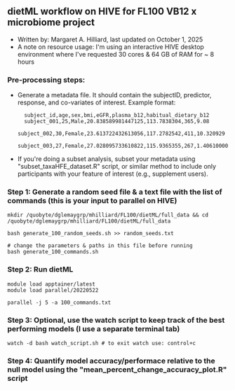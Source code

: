 
## dietML workflow on HIVE for FL100 VB12 x microbiome project
- Written by: Margaret A. Hilliard, last updated on October 1, 2025
- A note on resource usage: I'm using an interactive HIVE desktop environment where I've requested 30 cores & 64 GB of RAM for ~ 8 hours 

### Pre-processing steps:

- Generate a metadata file. It should contain the subjectID, predictor, response, and co-variates of interest. Example format: 

        subject_id,age,sex,bmi,eGFR,plasma_b12,habitual_dietary_b12
        subject_001,25,Male,20.838589981447125,113.7838304,365,9.08
        subject_002,30,Female,23.613722432613056,117.2782542,411,10.320929
        subject_003,27,Female,27.028095733610822,115.9365355,267,1.4061000000000001

    
- If you're doing a subset analysis, subset your metadata using "subset_taxaHFE_dataset.R" script, or similar method to include only participants with your feature of interest (e.g., supplement users). 

### Step 1: Generate a random seed file & a text file with the list of commands (this is your input to parallel on HIVE)

    mkdir /quobyte/dglemaygrp/mhilliard/FL100/dietML/full_data && cd /quobyte/dglemaygrp/mhilliard/FL100/dietML/full_data
    
    bash generate_100_random_seeds.sh >> random_seeds.txt 
    
    # change the parameters & paths in this file before running 
    bash generate_100_commands.sh

### Step 2: Run dietML

    module load apptainer/latest 
    module load parallel/20220522
    
    parallel -j 5 -a 100_commands.txt

### Step 3: Optional, use the watch script to keep track of the best performing models (I use a separate terminal tab)

    watch -d bash watch_script.sh # to exit watch use: control+c 

### Step 4: Quantify model accuracy/performace relative to the null model using the "mean_percent_change_accuracy_plot.R" script 
